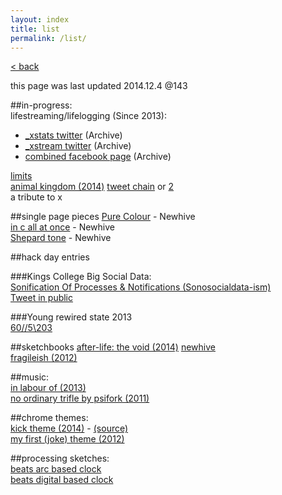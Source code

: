 ```yaml
---
layout: index
title: list
permalink: /list/
---
```


[< back](/)

this page was last updated 2014.12.4 @143

##in-progress:  
lifestreaming/lifelogging (Since 2013):  

+ [_xstats twitter](https://twitter.com/_xstats)  (Archive)  
+ [_xstream twitter](https://twitter.com/_xstream)  (Archive)  
+ [combined facebook page](https://www.facebook.com/pages/Ixtli-lifestream/642616392458590) (Archive)  

[limits](http://ixt.tumblr.com/tagged/limits)  
[animal kingdom (2014)](http://ixt.tumblr.com/tagged/animal-kingdom)
[tweet chain](https://twitter.com/_xs/status/445329208550899712) or [2](https://twitter.com/_xs/status/447863431086231552)  
a tribute to x  

##single page pieces
[Pure Colour](http://newhive.com/ixt/colourpure) - Newhive  
[in c all at once](http://newhive.com/ixt/in-c-all-at-once) - Newhive  
[Shepard tone](http://newhive.com/ixt/shepard) - Newhive  

##hack day entries  

###Kings College Big Social Data:  
[Sonification Of Processes & Notifications (Sonosocialdata-ism)](http://hacks.youngrewiredstate.org/events/Kings%20College/sonification-of-processes-notifications-sonosocialdata-ism)  
[Tweet in public](http://hacks.youngrewiredstate.org/events/Kings%20College/tweet-in-public)  

###Young rewired state 2013  
[60//5\203](http://hacks.youngrewiredstate.org/events/YRS2013/60-5-203)  

##sketchbooks
[after-life: the void (2014)](http://issuu.com/ixtlimoran/docs/afterlifethevoid) [newhive](http://newhive.com/ixt/afterlife)  
[fragileish (2012)](http://issuu.com/ixtlimoran/docs/fragileish)

##music:  
[in labour of (2013)](http://ixtli.bandcamp.com/album/in-labour-of)  
[no ordinary trifle by psifork (2011)](http://psifork.bandcamp.com/album/no-ordinary-trifle)  

##chrome themes:  
[kick theme (2014)](https://chrome.google.com/webstore/detail/kick-theme/pkjkfnpgecdokpljblnjfcbjeddkgmpi?hl=en) - [(source)](https://drive.google.com/file/d/0B1GXkC30u0jiNE9ReUZoeFRpbVk/edit?usp=sharing)  
[my first (joke) theme (2012)](https://chrome.google.com/webstore/detail/my-first-theme/abpnaelofmmkapkdfnbddebglaaolkab?hl=en)  

##processing sketches:  
[beats arc based clock](https://drive.google.com/file/d/0B1GXkC30u0jiYWYyUF9DY3J1NjA/view?usp=sharing)  
[beats digital based clock](https://drive.google.com/file/d/0B1GXkC30u0jiTmdJa1FxeUZxM28/view?usp=sharing)  
